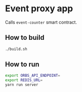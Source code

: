 # Event proxy app

Calls `event-counter` smart contract.

## How to build

```bash
./build.sh
```

## How to run

```bash
export ORBS_API_ENDPOINT=
export REDIS_URL=
yarn run server
```
